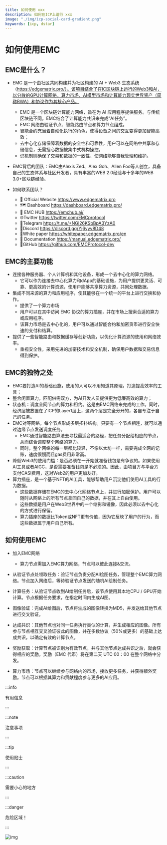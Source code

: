 ```yaml
---
title: 如何使用 xxx
description: 如何在ICP上运行 xxx
image: "./img/icp-social-card-gradient.png"
keywords: [icp, dstar]
---
```


# 如何使用EMC

## EMC是什么？

- EMC 是一个由社区共同构建并为社区构建的 AI + Web3 生态系统 （https://edgematrix.pro/）。该项目结合了在IC区块链上运行的Web3和AI，以分散的GPU计算网络，算力市场，AI模型市场和计算能力现实世界资产（简称RWA）和协议作为其核心产品。
  - EMC 是一个区块链计算能力网络，旨在为 AI 应用程序提供服务。与传统区块链不同，EMC结合了计算能力共识来完成“AI任务”。
  - EMC 网络由验证节点、智能路由节点和算力节点组成。
  - 智能合约充当着自动化执行的角色，使得设备之间的交互变得更加智能高效；
  - 去中心化存储保障着数据的安全性和可靠性，用户可以在网络中共享和存储信息，无需担心数据被集中式机构操控。
  - 识机制则确保了交易和数据的一致性，使网络能够自我管理和维护。

- EMC背后的团队：EMC由Alexis Zed、Alex Goh、Allen Foo等人创立，具备自己的生态体系与社区开发者，具有丰富的WEB 2.0经验与十多年的WEB 3.0+区块链经验。

- 如何联系团队？
  - 🔗 Official Website https://www.edgematrix.pro 
  - 🗺 Dashboard https://dashboard.edgematrix.pro/
  - 🥝 EMC HUB https://emchub.ai/
  - 🌐Twitter https://twitter.com/EMCprotocol 
  - 💬Telegram https://t.me/+NGI26KSbBpA3YzA0 
  - 🚀Discord https://discord.gg/Yj6vyv8D48 
  - 📝White paper https://whitepaper.edgematrix.pro/en 
  - 📒 Documentation https://manual.edgematrix.pro/
  - 🤖GitHub https://github.com/EMCProtocol-dev

## EMC的主要功能

- 连接各种服务器、个人计算机和其他设备，形成一个去中心化的算力网络。
  - 它可以作为连接去中心化算力和dApp的基础设施，为用户提供更灵活、可靠、更高效的计算资源，使用户能够共享算力资源，共同处理数据。
- 集成不同来源的算力和应用程序，使其能够在一个统一的平台上进行交换和协作。
  - 提供了一个算力市场
  - 用户可以在其中访问 EMC 协议的算力插座，并在市场上搜索合适的算力或应用程序。
  - 该算力市场是去中心化的，用户可以通过智能合约和加密货币进行安全快速的支付和结算。
- 提供了一些智能路由和数据缓存等创新功能，以优化计算资源的使用和网络效率。
  - 重视安全性，采用先进的加密技术和安全机制，确保用户数据和交易信息得到保护。

## EMC的独特之处

- EMC要打造AI的基础设施，使用的人可以不用知道其原理，打造提高效率的工具；
- 整合闲置算力，匹配供需双方，为AI开发人员提供更为低廉高效的算力；
- 状态机：调度全网节点的算力和租约。这是由EMC网络来完成的工作。同时，经济层被放置在了ICP的Layer1层上，这两个层是完全分开的，各自专注于自己的任务。
- EMC对等网络，每个节点形成多层拓扑结构。只要有一个节点相连，就可以通过边缘节点发送调度任务。
  - EMC通过智能路由算法去寻找最适合的路径，把任务分配给相应的节点，从而综合调度整个网络的算力。
  - 同时，整个网络的每一层都比较轻，不像以太坊一样，需要完成全网的记账，速度很慢而且gas费用非常高。
- 降低Web3的使用门槛：是否必须在一开始就准备钱包是有争议的。如果使用AI工具或者AIGC，是否需要准备钱包是不必须的。因此，由项目方与平台方支付CASI费用，这对Web2的用户更加友好。
- 算力插座，是一个基于NFT的AI工具，能够帮助用户沉淀他们使用AI工具的行为数据。
  - 这些数据存储在EMC的去中心化网络节点上，并进行加密保护。用户可以随时从网络上的所有节点拿回自己的数据，并在其上自由使用。
  - 这些数据是用户在Web3世界中的一个缩影和镜像，因此必须以去中心化的方式进行保留。
  - 算力插座的数据比Token或NFT更有价值，因为它反映了用户的行为，而这些数据属于用户自己所有。

## 如何使用EMC

- 加入EMC网络
  - 算力节点需加入EMC算力网络，节点可以彼此连接&交流。
    
- 从验证节点处领取任务：验证节点负责分配AI绘图任务，管理整个EMC算力网络。节点加入网络后，等待验证节点发送的随机AI绘制任务。

- 计算任务：从验证节点收到AI绘制任务后，该节点使用其本地CPU / GPU开始计算。节点根据任务要求，在指定时间内生成AI图。

- 图像验证：完成AI绘图后，节点将生成的图像转换为MD5，并发送给其他节点进行交叉验证。

- 达成共识：其他节点也对同一任务执行类似的计算，并生成相应的图像。所有参与节点相互交叉验证彼此的图像，并在多数协议（50%或更多）的基础上达成共识，以确定有效的计算节点。

- 奖励获取：计算节点被识别为有效节点，并与其他节点达成共识之后，就会获得相应的奖励。奖励（EMC 代币）将在第二天 UTC 00：00 在整个网络中分发。

- 算力市场：节点可以继续参与网络内的市场，接收更多任务，并获得额外奖励。节点可以根据其算力和贡献程度参与更多的AI应用。

:::info

有用信息

:::

:::note

注意事项

:::

:::tip

使用贴士

:::

:::caution

需要小心的地方

:::

:::danger

危险区域！

:::



![img](@site/static/img/coming_soon.png)

